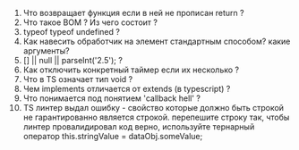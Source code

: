 1. Что возвращает функция если в ней не прописан return ?
2. Что такое BOM ? Из чего состоит ?
3. typeof typeof undefined ?
4. Как навесить обработчик на элемент стандартным способом? какие аргументы?
5. [] || null || parseInt('2.5'); ?
6. Как отключить конкретный таймер если их несколько ?
7. Что в TS означает тип void ?
8. Чем implements отличается от extends (в typescript) ?
9. Что понимается под понятием 'callback hell' ? 
10. TS линтер выдал ошибку - свойство которые должно быть строкой не гарантированно является строкой.
      перепешите строку так, чтобы линтер провалидировал код верно, используйте тернарный оператор
      this.stringValue = dataObj.someValue;


